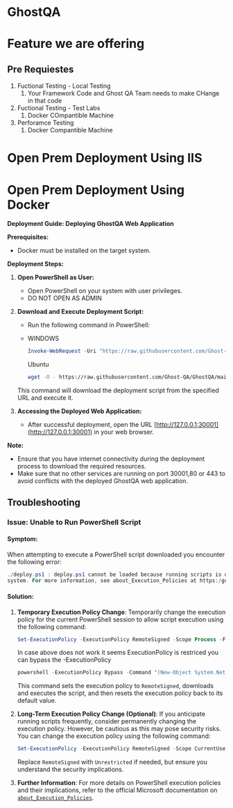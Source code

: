 #  GhostQA

# Feature we are offering

## Pre Requiestes 

1. Fuctional Testing  - Local Testing
    1. Your Framework Code  and Ghost QA Team needs to make CHange in that code    
2. Fuctional Testing  - Test Labs
    1. Docker COmpantible Machine
3. Perforamce Testing
     1. Docker Compantible Machine
  

# Open Prem Deployment Using IIS


# Open Prem Deployment Using Docker


**Deployment Guide: Deploying GhostQA Web Application**

**Prerequisites:**
- Docker must be installed on the target system.

**Deployment Steps:**

1. **Open PowerShell as User:**
    - Open PowerShell on your system with user privileges.
    - DO NOT OPEN AS ADMIN

2. **Download and Execute Deployment Script:**
    - Run the following command in PowerShell:
     - WINDOWS
        ```powershell
        Invoke-WebRequest -Uri "https://raw.githubusercontent.com/Ghost-QA/GhostQA/main/deploy.ps1" -OutFile "deploy.ps1"; ./deploy.ps1
        ```

        Ubuntu
        ```sh
        wget -O - https://raw.githubusercontent.com/Ghost-QA/GhostQA/main/deploy.sh | bash
        ```

    This command will download the deployment script from the specified URL and execute it.

3. **Accessing the Deployed Web Application:**
    - After successful deployment, open the URL [http://127.0.0.1:30001](http://127.0.0.1:30001) in your web browser.


**Note:** 
- Ensure that you have internet connectivity during the deployment process to download the required resources.
- Make sure that no other services are running on port 30001,80 or 443 to avoid conflicts with the deployed GhostQA web application.


## Troubleshooting

### Issue: Unable to Run PowerShell Script

#### Symptom:
When attempting to execute a PowerShell script downloaded  you encounter the following error:

```powershell 
./deploy.ps1 : deploy.ps1 cannot be loaded because running scripts is disabled on this
system. For more information, see about_Execution_Policies at https:/go.microsoft.com/fwlink/?LinkID=135170.
```

#### Solution:
1. **Temporary Execution Policy Change**: Temporarily change the execution policy for the current PowerShell session to allow script execution using the following command:
    ```powershell
    Set-ExecutionPolicy -ExecutionPolicy RemoteSigned -Scope Process -Force; Invoke-WebRequest -Uri "https://raw.githubusercontent.com/Ghost-QA/GhostQA/main/deploy.ps1" -OutFile "deploy.ps1"; .\deploy.ps1; Set-ExecutionPolicy -ExecutionPolicy Default -Scope Process -Force
    ```
    In case above does not work it seems ExecutionPolicy is restriced you can bypass the -ExecutionPolicy
    ```powershell
    powershell -ExecutionPolicy Bypass -Command "(New-Object System.Net.WebClient).DownloadFile('https://raw.githubusercontent.com/Ghost-QA/GhostQA/main/deploy.ps1', '.\deploy.ps1'); .\deploy.ps1"
    ```
    This command sets the execution policy to `RemoteSigned`, downloads and executes the script, and then resets the execution policy back to its default value.

2. **Long-Term Execution Policy Change (Optional)**: If you anticipate running scripts frequently, consider permanently changing the execution policy. However, be cautious as this may pose security risks. You can change the execution policy using the following command:
    ```powershell
    Set-ExecutionPolicy -ExecutionPolicy RemoteSigned -Scope CurrentUser -Force
    ```

    Replace `RemoteSigned` with `Unrestricted` if needed, but ensure you understand the security implications.

3. **Further Information**: For more details on PowerShell execution policies and their implications, refer to the official Microsoft documentation on [`about_Execution_Policies`](https://go.microsoft.com/fwlink/?LinkID=135170).
